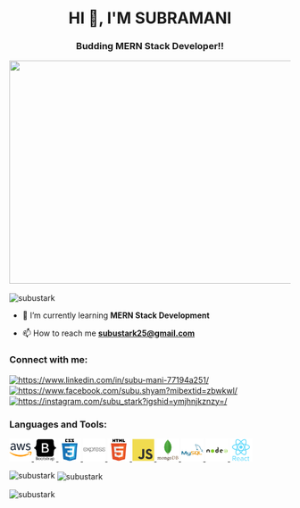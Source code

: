 <h1 align="center">HI 👋, I'M SUBRAMANI</h1>
<h3 align="center">Budding MERN Stack Developer!!</h3>
<p align="right"> <img src="https://www.sarvika.com/wp-content/uploads/2021/03/Backend-Developer-Python-GIF-Dribble.gif" width="800" height="400" /> </p>

<p align="left"> <img src="https://komarev.com/ghpvc/?username=subustark&label=Profile%20views&color=0e75b6&style=flat" alt="subustark" /> </p>

- 🌱 I’m currently learning **MERN Stack Development**

- 📫 How to reach me **subustark25@gmail.com**

<h3 align="left">Connect with me:</h3>
<p align="left">
<a href="https://www.linkedin.com/in/subu-mani-77194a251/" target="blank"><img align="center" src="https://raw.githubusercontent.com/rahuldkjain/github-profile-readme-generator/master/src/images/icons/Social/linked-in-alt.svg" alt="https://www.linkedin.com/in/subu-mani-77194a251/" height="30" width="40" /></a>
<a href="https://www.facebook.com/subu.shyam?mibextid=zbwkwl/" target="blank"><img align="center" src="https://raw.githubusercontent.com/rahuldkjain/github-profile-readme-generator/master/src/images/icons/Social/facebook.svg" alt="https://www.facebook.com/subu.shyam?mibextid=zbwkwl/" height="30" width="40" /></a>
<a href="https://instagram.com/subu_stark?igshid=ymjhnjkznzy=/" target="blank"><img align="center" src="https://raw.githubusercontent.com/rahuldkjain/github-profile-readme-generator/master/src/images/icons/Social/instagram.svg" alt="https://instagram.com/subu_stark?igshid=ymjhnjkznzy=/" height="30" width="40" /></a>
</p>

<h3 align="left">Languages and Tools:</h3>
<p align="left"> <a href="https://aws.amazon.com" target="_blank" rel="noreferrer"> <img src="https://raw.githubusercontent.com/devicons/devicon/master/icons/amazonwebservices/amazonwebservices-original-wordmark.svg" alt="aws" width="40" height="40"/> </a> <a href="https://getbootstrap.com" target="_blank" rel="noreferrer"> <img src="https://raw.githubusercontent.com/devicons/devicon/master/icons/bootstrap/bootstrap-plain-wordmark.svg" alt="bootstrap" width="40" height="40"/> </a> <a href="https://www.w3schools.com/css/" target="_blank" rel="noreferrer"> <img src="https://raw.githubusercontent.com/devicons/devicon/master/icons/css3/css3-original-wordmark.svg" alt="css3" width="40" height="40"/> </a> <a href="https://expressjs.com" target="_blank" rel="noreferrer"> <img src="https://raw.githubusercontent.com/devicons/devicon/master/icons/express/express-original-wordmark.svg" alt="express" width="40" height="40"/> </a> <a href="https://www.w3.org/html/" target="_blank" rel="noreferrer"> <img src="https://raw.githubusercontent.com/devicons/devicon/master/icons/html5/html5-original-wordmark.svg" alt="html5" width="40" height="40"/> </a> <a href="https://developer.mozilla.org/en-US/docs/Web/JavaScript" target="_blank" rel="noreferrer"> <img src="https://raw.githubusercontent.com/devicons/devicon/master/icons/javascript/javascript-original.svg" alt="javascript" width="40" height="40"/> </a> <a href="https://www.mongodb.com/" target="_blank" rel="noreferrer"> <img src="https://raw.githubusercontent.com/devicons/devicon/master/icons/mongodb/mongodb-original-wordmark.svg" alt="mongodb" width="40" height="40"/> </a> <a href="https://www.mysql.com/" target="_blank" rel="noreferrer"> <img src="https://raw.githubusercontent.com/devicons/devicon/master/icons/mysql/mysql-original-wordmark.svg" alt="mysql" width="40" height="40"/> </a> <a href="https://nodejs.org" target="_blank" rel="noreferrer"> <img src="https://raw.githubusercontent.com/devicons/devicon/master/icons/nodejs/nodejs-original-wordmark.svg" alt="nodejs" width="40" height="40"/> </a> <a href="https://reactjs.org/" target="_blank" rel="noreferrer"> <img src="https://raw.githubusercontent.com/devicons/devicon/master/icons/react/react-original-wordmark.svg" alt="react" width="40" height="40"/> </a> </p>

<p><img align="left" src="https://github-readme-stats.vercel.app/api/top-langs?username=subustark&show_icons=true&locale=en&layout=compact" alt="subustark" /></p>

<p>&nbsp;<img align="center" src="https://github-readme-stats.vercel.app/api?username=subustark&show_icons=true&locale=en" alt="subustark" /></p>

<p><img align="center" src="https://github-readme-streak-stats.herokuapp.com/?user=subustark&" alt="subustark" /></p>
